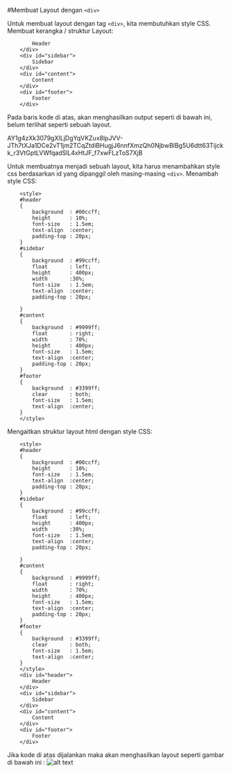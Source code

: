 #Membuat Layout dengan `<div>`

Untuk membuat layout dengan tag `<div>`, kita membutuhkan style CSS.
Membuat kerangka / struktur Layout:

```<div id="header">
        Header
    </div>
    <div id="sidebar">
        Sidebar
    </div>
    <div id="content">
        Content
    </div>
    <div id="footer">
        Footer
    </div>
```
Pada baris kode di atas, akan menghasilkan output seperti di bawah ini, belum terlihat seperti sebuah layout.

AY1g4zXk3079gXILjDgYqVKZux8lpJVV-JTh7tXJa1DCe2vT1jm2TCqZtdiBHugjJ6nnfXmzQh0NjbwBlBg5U6dtt63Tijckk_r3VtGptLVWfqadSlL4xHtJF_f7xwFLzToS7XjB

Untuk membuatnya menjadi sebuah layout, kita harus menambahkan style css berdasarkan id yang dipanggil oleh masing-masing `<div>`.
Menambah style CSS:

```
    <style>
    #header
    {
        background  : #00ccff;
        height      : 10%;
        font-size   : 1.5em;
        text-align  :center;
        padding-top : 20px;
    }
    #sidebar
    {
        background  : #99ccff;  
        float       : left;
        height      : 400px;
        width       :30%;
        font-size   : 1.5em;
        text-align  :center;
        padding-top : 20px;
    
    }
    #content
    {
        background  : #9999ff;
        float       : right;
        width       : 70%;
        height      : 400px;
        font-size   : 1.5em;
        text-align  :center;
        padding-top : 20px;
    }
    #footer
    {
        background  : #3399ff;
        clear       : both;
        font-size   : 1.5em;
        text-align  :center;
    }
    </style>
```

Mengaitkan struktur layout html dengan style CSS:
```
    <style>
    #header
    {
        background  : #00ccff;
        height      : 10%;
        font-size   : 1.5em;
        text-align  :center;
        padding-top : 20px;
    }
    #sidebar
    {
        background  : #99ccff;  
        float       : left;
        height      : 400px;
        width       :30%;
        font-size   : 1.5em;
        text-align  :center;
        padding-top : 20px;
    
    }
    #content
    {
        background  : #9999ff;
        float       : right;
        width       : 70%;
        height      : 400px;
        font-size   : 1.5em;
        text-align  :center;
        padding-top : 20px;
    }
    #footer
    {
        background  : #3399ff;
        clear       : both;
        font-size   : 1.5em;
        text-align  :center;
    }
    </style>
    <div id="header">
        Header
    </div>
    <div id="sidebar">
        Sidebar
    </div>
    <div id="content">
        Content
    </div>
    <div id="footer">
        Footer
    </div>
```

Jika kode di atas dijalankan maka akan menghasilkan layout seperti gambar di bawah ini :
![alt text](https://lh5.googleusercontent.com/jPDNc7ICky1u0zH1WHHXS0eZPpgbJWGzkr3WifrWWOUGn2j0ZHbr6Cn8UUJA9hnfvtlnfC5DmMIOz1m5eJrby86gWxISWbhhFXzEcycl9LJUmrrehBATHpT3RMCcRBzRfZ6oXQUT)
